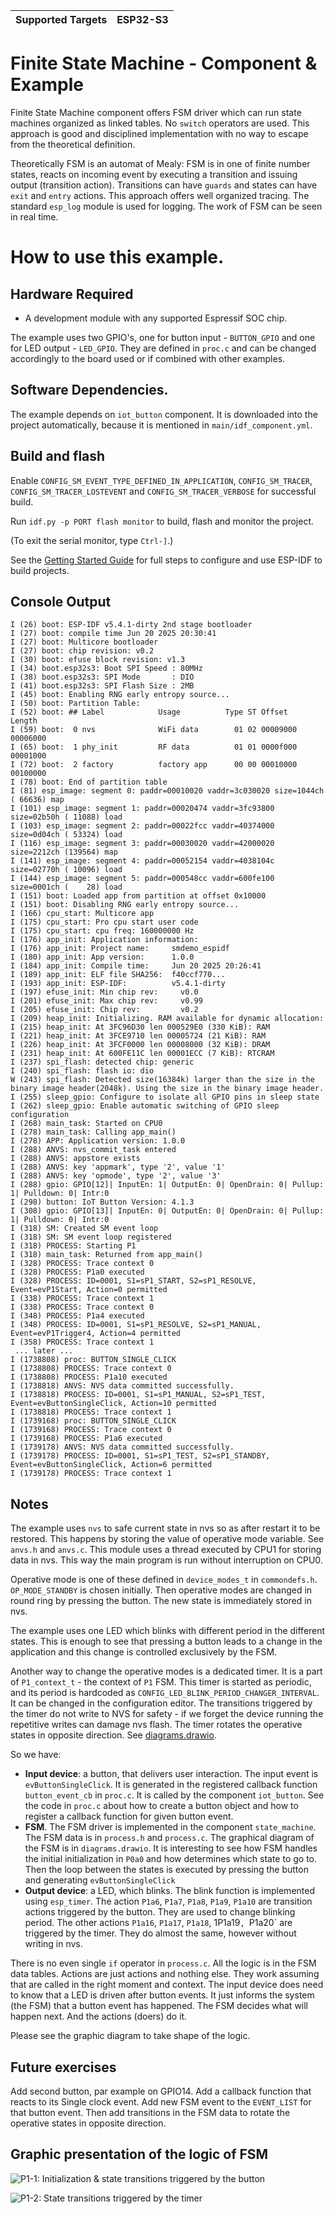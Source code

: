 | Supported Targets | ESP32-S3 |
| ----------------- | -------- |

# Finite State Machine - Component & Example

Finite State Machine component offers FSM driver which can run state machines organized as linked tables. No `switch` operators are used. This approach is good and disciplined implementation with no way to escape from the theoretical definition.

Theoretically FSM is an automat of Mealy: FSM is in one of finite number states, reacts on incoming event by executing a transition and issuing output (transition action). Transitions can have `guards` and states can have `exit` and `entry` actions. This approach offers well organized tracing. The standard `esp_log` module is used for logging. The work of FSM can be seen in real time.

# How to use this example.

## Hardware Required

* A development module with any supported Espressif SOC chip.

The example uses two GPIO's, one for button input - `BUTTON_GPIO` and one for LED output - `LED_GPIO`. They are defined in `proc.c` and can be changed accordingly to the board used or if combined with other examples.

## Software Dependencies.

The example depends on `iot_button` component. It is downloaded into the project automatically, because it is mentioned in `main/idf_component.yml`.

## Build and flash

Enable `CONFIG_SM_EVENT_TYPE_DEFINED_IN_APPLICATION`, `CONFIG_SM_TRACER`, `CONFIG_SM_TRACER_LOSTEVENT` and `CONFIG_SM_TRACER_VERBOSE` for successful build.

Run `idf.py -p PORT flash monitor` to build, flash and monitor the project.

(To exit the serial monitor, type ``Ctrl-]``.)

See the [Getting Started Guide](https://docs.espressif.com/projects/esp-idf/en/latest/get-started/index.html) for full steps to configure and use ESP-IDF to build projects.

## Console Output

```plain
I (26) boot: ESP-IDF v5.4.1-dirty 2nd stage bootloader
I (27) boot: compile time Jun 20 2025 20:30:41
I (27) boot: Multicore bootloader
I (27) boot: chip revision: v0.2
I (30) boot: efuse block revision: v1.3
I (34) boot.esp32s3: Boot SPI Speed : 80MHz
I (38) boot.esp32s3: SPI Mode       : DIO
I (41) boot.esp32s3: SPI Flash Size : 2MB
I (45) boot: Enabling RNG early entropy source...
I (50) boot: Partition Table:
I (52) boot: ## Label            Usage          Type ST Offset   Length
I (59) boot:  0 nvs              WiFi data        01 02 00009000 00006000
I (65) boot:  1 phy_init         RF data          01 01 0000f000 00001000
I (72) boot:  2 factory          factory app      00 00 00010000 00100000
I (78) boot: End of partition table
I (81) esp_image: segment 0: paddr=00010020 vaddr=3c030020 size=1044ch ( 66636) map
I (101) esp_image: segment 1: paddr=00020474 vaddr=3fc93800 size=02b50h ( 11088) load
I (103) esp_image: segment 2: paddr=00022fcc vaddr=40374000 size=0d04ch ( 53324) load
I (116) esp_image: segment 3: paddr=00030020 vaddr=42000020 size=2212ch (139564) map
I (141) esp_image: segment 4: paddr=00052154 vaddr=4038104c size=02770h ( 10096) load
I (144) esp_image: segment 5: paddr=000548cc vaddr=600fe100 size=0001ch (    28) load
I (151) boot: Loaded app from partition at offset 0x10000
I (151) boot: Disabling RNG early entropy source...
I (166) cpu_start: Multicore app
I (175) cpu_start: Pro cpu start user code
I (175) cpu_start: cpu freq: 160000000 Hz
I (176) app_init: Application information:
I (176) app_init: Project name:     smdemo_espidf
I (180) app_init: App version:      1.0.0
I (184) app_init: Compile time:     Jun 20 2025 20:26:41
I (189) app_init: ELF file SHA256:  f40ccf770...
I (193) app_init: ESP-IDF:          v5.4.1-dirty
I (197) efuse_init: Min chip rev:     v0.0
I (201) efuse_init: Max chip rev:     v0.99
I (205) efuse_init: Chip rev:         v0.2
I (209) heap_init: Initializing. RAM available for dynamic allocation:
I (215) heap_init: At 3FC96D30 len 000529E0 (330 KiB): RAM
I (221) heap_init: At 3FCE9710 len 00005724 (21 KiB): RAM
I (226) heap_init: At 3FCF0000 len 00008000 (32 KiB): DRAM
I (231) heap_init: At 600FE11C len 00001ECC (7 KiB): RTCRAM
I (237) spi_flash: detected chip: generic
I (240) spi_flash: flash io: dio
W (243) spi_flash: Detected size(16384k) larger than the size in the binary image header(2048k). Using the size in the binary image header.
I (255) sleep_gpio: Configure to isolate all GPIO pins in sleep state
I (262) sleep_gpio: Enable automatic switching of GPIO sleep configuration
I (268) main_task: Started on CPU0
I (278) main_task: Calling app_main()
I (278) APP: Application version: 1.0.0
I (288) ANVS: nvs_commit_task entered
I (288) ANVS: appstore exists
I (288) ANVS: key 'appmark', type '2', value '1'
I (288) ANVS: key 'opmode', type '2', value '3'
I (288) gpio: GPIO[12]| InputEn: 1| OutputEn: 0| OpenDrain: 0| Pullup: 1| Pulldown: 0| Intr:0
I (298) button: IoT Button Version: 4.1.3
I (308) gpio: GPIO[13]| InputEn: 0| OutputEn: 0| OpenDrain: 0| Pullup: 1| Pulldown: 0| Intr:0
I (318) SM: Created SM event loop
I (318) SM: SM event loop registered
I (318) PROCESS: Starting P1
I (318) main_task: Returned from app_main()
I (328) PROCESS: Trace context 0
I (328) PROCESS: P1a0 executed
I (328) PROCESS: ID=0001, S1=sP1_START, S2=sP1_RESOLVE, Event=evP1Start, Action=0 permitted
I (338) PROCESS: Trace context 1
I (338) PROCESS: Trace context 0
I (348) PROCESS: P1a4 executed
I (348) PROCESS: ID=0001, S1=sP1_RESOLVE, S2=sP1_MANUAL, Event=evP1Trigger4, Action=4 permitted
I (358) PROCESS: Trace context 1
 ... later ...
I (1738808) proc: BUTTON_SINGLE_CLICK
I (1738808) PROCESS: Trace context 0
I (1738808) PROCESS: P1a10 executed
I (1738818) ANVS: NVS data committed successfully.
I (1738818) PROCESS: ID=0001, S1=sP1_MANUAL, S2=sP1_TEST, Event=evButtonSingleClick, Action=10 permitted
I (1738818) PROCESS: Trace context 1
I (1739168) proc: BUTTON_SINGLE_CLICK
I (1739168) PROCESS: Trace context 0
I (1739168) PROCESS: P1a6 executed
I (1739178) ANVS: NVS data committed successfully.
I (1739178) PROCESS: ID=0001, S1=sP1_TEST, S2=sP1_STANDBY, Event=evButtonSingleClick, Action=6 permitted
I (1739178) PROCESS: Trace context 1
```

## Notes

The example uses `nvs` to safe current state in nvs so as after restart it to be restored. This happens by storing the value of operative mode variable. See `anvs.h` and `anvs.c`. This module uses a thread executed by CPU1 for storing data in nvs. This way the  main program is run without interruption on CPU0.

Operative mode is one of these defined in `device_modes_t` in `commondefs.h`. `OP_MODE_STANDBY` is chosen initially. Then operative modes are changed in round ring by pressing the button. The new state is immediately stored in nvs.

The example uses one LED which blinks with different period in the different states. This is enough to see that pressing a button leads to a change in the application and this change is controlled exclusively by the FSM.

Another way to change the operative modes is a dedicated timer. It is a part of `P1_context_t` - the context of `P1` FSM. This timer is started as periodic, and its period is hardcoded as `CONFIG_LED_BLINK_PERIOD_CHANGER_INTERVAL`. It can be changed in the configuration editor. The transitions triggered by the timer do not write to NVS for safety - if we forget the device running the repetitive writes can damage nvs flash. The timer rotates the operative states in opposite direction. See [diagrams.drawio](diagrams.drawio).

So we have:

* **Input device**: a button, that delivers user interaction. The input event is `evButtonSingleClick`. It is generated in the registered callback function `button_event_cb` in `proc.c`. It is called by the component `iot_button`. See the code in `proc.c` about how to create a button object and how to register a callback function for given button event.
* **FSM**. The FSM driver is implemented in the component `state_machine`. The FSM data is in `process.h` and `process.c`. The graphical diagram of the FSM is in `diagrams.drawio`. It is interesting to see how FSM handles the initial initialization in `P0a0` and how determines which state to go to. Then the loop between the states is executed by pressing the button and generating `evButtonSingleClick`
* **Output device**: a LED, which blinks. The blink function is implemented using `esp_timer`. The action `P1a6`, `P1a7`, `P1a8`, `P1a9`, `P1a10` are transition actions triggered by the button. They are used to change blinking period. The other actions `P1a16`, `P1a17`, `P1a18`, 1P1a19`, `P1a20` are triggered by the timer. They do almost the same, however without writing in nvs.

There is no even single `if` operator in `process.c`. All the logic is in the FSM data tables. Actions are just actions and nothing else. They work assuming that are called in the right moment and context. The input device does need to know that a LED is driven after button events. It just informs the system (the FSM) that a button event has happened. The FSM decides what will happen next. And the actions (doers) do it.

Please see the graphic diagram to take shape of the logic.

## Future exercises

Add second button, par example on GPIO14. Add a callback function that reacts to its Single clock event. Add new FSM event to the `EVENT_LIST` for that button event. Then add transitions in the FSM data to rotate the operative states in opposite direction.

## Graphic presentation of the logic of FSM

![P1-1: Initialization & state transitions triggered by the button](./images/diagrams-P1-1.drawio.png)

![P1-2: State transitions triggered by the timer](./images/diagrams-P1-2.drawio.png)
